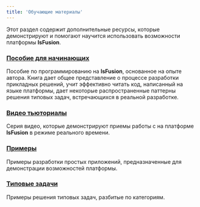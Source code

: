```yaml
---
title: 'Обучающие материалы'
---
```


Этот раздел содержит дополнительные ресурсы, которые демонстрируют и помогают научится использовать возможности платформы **lsFusion**.

### [Пособие для начинающих](https://lsfusion.org/ru/ed_materials) 
Пособие по программированию на **lsFusion**, основанное на опыте автора. Книга дает общее представление о процессе разработки прикладных решений, учит эффективно читать код, написанный на языке платформы, дает некоторые распространенные паттерны решения типовых задач, встречающихся в реальной разработке.

### [Видео тьюториалы](https://www.youtube.com/playlist?list=PL8FG-RmfUn1Oc30Vaw1Em3DeSzV5ElQ43)
Серия видео, которые демонстрируют приемы работы с на платформе **lsFusion** в режиме реального времени.   
### [Примеры](Examples.md)
Примеры разработки простых приложений, предназначенные для демонстрации возможностей платформы. 
### [Типовые задачи](How-to.md) 
 Примеры решения типовых задач, разбитые по категориям.


